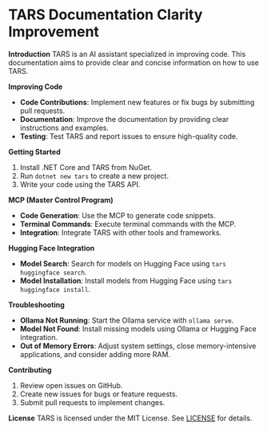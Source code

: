 # TARS Documentation Clarity Improvement

**Introduction**
TARS is an AI assistant specialized in improving code. This documentation aims to provide clear and concise information on how to use TARS.

**Improving Code**

* **Code Contributions**: Implement new features or fix bugs by submitting pull requests.
* **Documentation**: Improve the documentation by providing clear instructions and examples.
* **Testing**: Test TARS and report issues to ensure high-quality code.

**Getting Started**

1. Install .NET Core and TARS from NuGet.
2. Run `dotnet new tars` to create a new project.
3. Write your code using the TARS API.

**MCP (Master Control Program)**

* **Code Generation**: Use the MCP to generate code snippets.
* **Terminal Commands**: Execute terminal commands with the MCP.
* **Integration**: Integrate TARS with other tools and frameworks.

**Hugging Face Integration**

* **Model Search**: Search for models on Hugging Face using `tars huggingface search`.
* **Model Installation**: Install models from Hugging Face using `tars huggingface install`.

**Troubleshooting**

* **Ollama Not Running**: Start the Ollama service with `ollama serve`.
* **Model Not Found**: Install missing models using Ollama or Hugging Face integration.
* **Out of Memory Errors**: Adjust system settings, close memory-intensive applications, and consider adding more RAM.

**Contributing**

1. Review open issues on GitHub.
2. Create new issues for bugs or feature requests.
3. Submit pull requests to implement changes.

**License**
TARS is licensed under the MIT License. See [LICENSE](LICENSE) for details.